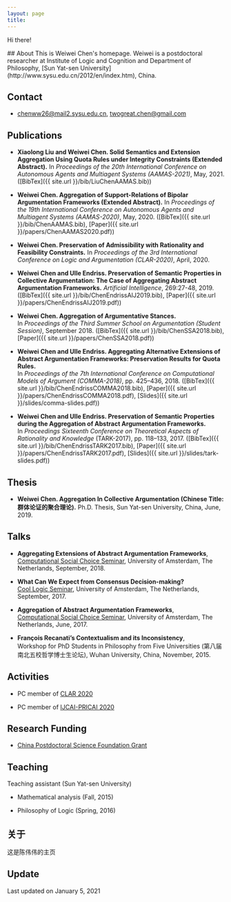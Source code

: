 ```yaml
---
layout: page
title:
---
```


<p class="message" font-weight:100>
  Hi there!
</p>
## About
This is Weiwei Chen's homepage. Weiwei is a postdoctoral researcher at Institute of Logic and Cognition and Department of Philosophy, [Sun Yat-sen University](http://www.sysu.edu.cn/2012/en/index.htm), China.

## Contact
* chenww26@mail2.sysu.edu.cn, twogreat.chen@gmail.com

## Publications
* **Xiaolong Liu and Weiwei Chen. Solid Semantics and Extension Aggregation Using Quota Rules under Integrity Constraints (Extended Abstract).** In *Proceedings of the 20th International Conference on Autonomous Agents and Multiagent Systems (AAMAS-2021)*, May, 2021. ([BibTex]({{ site.url }}/bib/LiuChenAAMAS.bib))

* **Weiwei Chen. Aggregation of Support-Relations of Bipolar Argumentation Frameworks (Extended Abstract).** In *Proceedings of the 19th International Conference on Autonomous Agents and Multiagent Systems (AAMAS-2020)*, May, 2020. ([BibTex]({{ site.url }}/bib/ChenAAMAS.bib), [Paper]({{ site.url }}/papers/ChenAAMAS2020.pdf))

* **Weiwei Chen. Preservation of Admissibility with Rationality and Feasibility Constraints.** In *Proceedings of the 3rd International Conference on Logic and Argumentation (CLAR-2020)*, April, 2020.

* **Weiwei Chen and Ulle Endriss. Preservation of Semantic Properties in Collective Argumentation: The Case of Aggregating Abstract Argumentation Frameworks.** *Artificial Intelligence*, 269:27-48, 2019. ([BibTex]({{ site.url }}/bib/ChenEndrissAIJ2019.bib), [Paper]({{ site.url }}/papers/ChenEndrissAIJ2019.pdf))

* **Weiwei Chen. Aggregation of Argumentative Stances.**<br> In *Proceedings of the Third Summer School on Argumentation (Student Session)*, September 2018. ([BibTex]({{ site.url }}/bib/ChenSSA2018.bib), [Paper]({{ site.url }}/papers/ChenSSA2018.pdf))

* **Weiwei Chen and Ulle Endriss. Aggregating Alternative Extensions of Abstract Argumentation Frameworks: Preservation Results for Quota Rules.**<br> In *Proceedings of the 7th International Conference on Computational Models of Argument (COMMA-2018)*, pp. 425–436, 2018. ([BibTex]({{ site.url }}/bib/ChenEndrissCOMMA2018.bib), [Paper]({{ site.url }}/papers/ChenEndrissCOMMA2018.pdf), [Slides]({{ site.url }}/slides/comma-slides.pdf))

* **Weiwei Chen and Ulle Endriss. Preservation of Semantic Properties during the Aggregation of Abstract Argumentation Frameworks.**<br> In *Proceedings Sixteenth Conference on Theoretical Aspects of Rationality and Knowledge* (TARK-2017), pp. 118–133, 2017. ([BibTex]({{ site.url }}/bib/ChenEndrissTARK2017.bib), [Paper]({{ site.url }}/papers/ChenEndrissTARK2017.pdf), [Slides]({{ site.url }}/slides/tark-slides.pdf))


## Thesis
* **Weiwei Chen. Aggregation In Collective Argumentation (Chinese Title: 群体论证的聚合理论).** Ph.D. Thesis, Sun Yat-sen University, China, June, 2019.

## Talks

* **Aggregating Extensions of Abstract Argumentation Frameworks**,<br>
[Computational Social Choice Seminar](http://www.illc.uva.nl/NewsandEvents/Events/Upcoming-Events/newsitem/10156/19-September-2018-Computational-Social-Choice-Seminar-Weiwei-Chen), University of Amsterdam, The Netherlands, September, 2018.

* **What Can We Expect from Consensus Decision-making?**<br>
[Cool Logic Seminar](http://events.illc.uva.nl/coollogic/talks/77), University of Amsterdam, The Netherlands, September, 2017.

* **Aggregation of Abstract Argumentation Frameworks**,<br>
[Computational Social Choice Seminar](https://www.illc.uva.nl/NewsandEvents/Events/Upcoming-Events/newsitem/9103/20-June-2017,-Computational-Social-Choice-Seminar,-Weiwei-Chen), University of Amsterdam, The Netherlands, June, 2017.

* **François Recanati’s Contextualism and its Inconsistency**,<br>
Workshop for PhD Students in Philosophy from Five Universities (第八届南北五校哲学博士生论坛), Wuhan University, China, November, 2015.

## Activities

* PC member of [CLAR 2020](http://www.xixilogic.org/events/clar2020/)

* PC member of [IJCAI-PRICAI 2020](http://ijcai20.org/)

## Research Funding

* [China Postdoctoral Science Foundation Grant](http://www.chinapostdoctor.org.cn/)

## Teaching

Teaching assistant (Sun Yat-sen University)

* Mathematical analysis (Fall, 2015)

* Philosophy of Logic (Spring, 2016)


## 关于
这是陈伟伟的主页

## Update
Last updated on January 5, 2021
